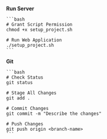 **Run Server**

    ```bash
    # Grant Script Permission
    chmod +x setup_project.sh 

    # Run Web Application
    ./setup_project.sh
    ```

**Git**

    ```bash
    # Check Status
    git status

    # Stage All Changes
    git add .

    # Commit Changes
    git commit -m "Describe the changes"

    # Push Changes
    git push origin <branch-name>
    ```